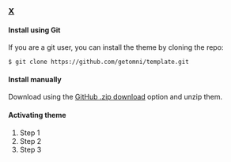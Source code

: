 ### [X](https://website-link.com)

#### Install using Git

If you are a git user, you can install the theme by cloning the repo:

    $ git clone https://github.com/getomni/template.git

#### Install manually

Download using the [GitHub .zip download](https://github.com/getomni/template/archive/main.zip) option and unzip them.

#### Activating theme

1. Step 1
2. Step 2
3. Step 3
